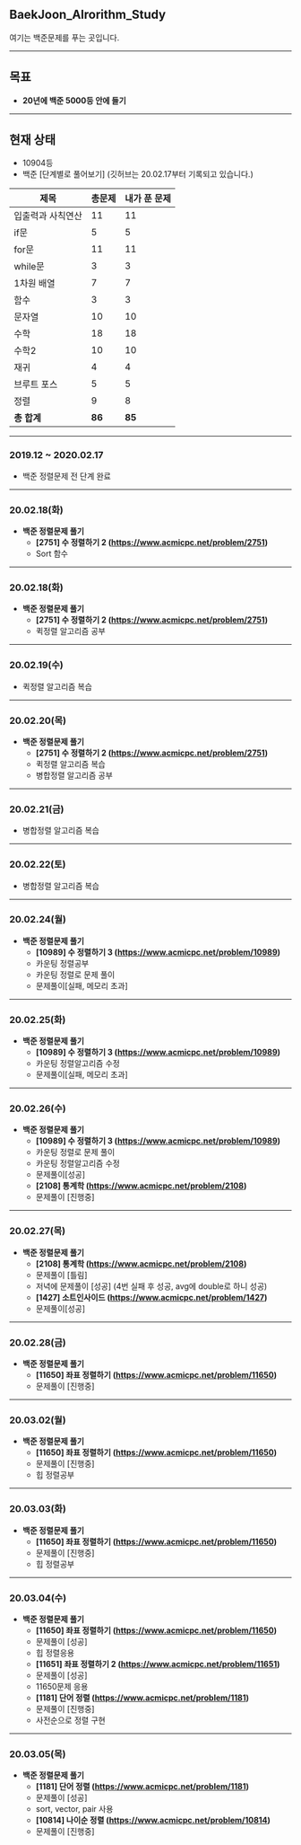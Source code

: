 ## BaekJoon_Alrorithm_Study
여기는 백준문제를 푸는 곳입니다.

---
## 목표

* **20년에 백준 5000등 안에 들기**

---
## 현재 상태

* 	10904등
* 백준 [단계별로 풀어보기] (깃허브는 20.02.17부터 기록되고 있습니다.)

제목|총문제|내가 푼 문제
---|---|---
입출력과 사칙연산|11|11
if문|5|5
for문|11|11
while문|3|3
1차원 배열|7|7
함수|3|3
문자열|10|10
수학|18|18
수학2|10|10
재귀|4|4
브루트 포스|5|5
정렬|9|8
**총 합계** |**86**|**85**
---

### 2019.12 ~ 2020.02.17
* 백준 정렬문제 전 단계 완료
---

### 20.02.18(화)

* **백준 정렬문제 풀기**
  * **[2751] 수 정렬하기 2 (https://www.acmicpc.net/problem/2751)**
  * Sort 함수
---

### 20.02.18(화)

* **백준 정렬문제 풀기**
  * **[2751] 수 정렬하기 2 (https://www.acmicpc.net/problem/2751)**
  * 퀵정렬 알고리즘 공부
---

### 20.02.19(수)

* 퀵정렬 알고리즘 복습
---

### 20.02.20(목)

* **백준 정렬문제 풀기**
  * **[2751] 수 정렬하기 2 (https://www.acmicpc.net/problem/2751)**
  * 퀵정렬 알고리즘 복습
  * 병합정렬 알고리즘 공부
---

### 20.02.21(금)

* 병합정렬 알고리즘 복습
---

### 20.02.22(토)

* 병합정렬 알고리즘 복습
---

### 20.02.24(월)

* **백준 정렬문제 풀기**
  * **[10989] 수 정렬하기 3 (https://www.acmicpc.net/problem/10989)**
  * 카운팅 정렬공부
  * 카운팅 정렬로 문제 풀이
  * 문제풀이[실패, 메모리 초과] 
---

### 20.02.25(화)

* **백준 정렬문제 풀기**
  * **[10989] 수 정렬하기 3 (https://www.acmicpc.net/problem/10989)**
  * 카운팅 정렬알고리즘 수정
  * 문제풀이[실패, 메모리 초과] 

---

### 20.02.26(수)
* **백준 정렬문제 풀기**
  * **[10989] 수 정렬하기 3 (https://www.acmicpc.net/problem/10989)**
  * 카운팅 정렬로 문제 풀이
  * 카운팅 정렬알고리즘 수정
  * 문제풀이[성공]
  * **[2108] 통계학 (https://www.acmicpc.net/problem/2108)**
  * 문제풀이 [진행중]
---

### 20.02.27(목)
* **백준 정렬문제 풀기**
  * **[2108] 통계학 (https://www.acmicpc.net/problem/2108)**
  * 문제풀이 [틀림]
  * 저녁에 문제풀이 [성공] (4번 실패 후 성공, avg에 double로 하니 성공)
  * **[1427] 소트인사이드 (https://www.acmicpc.net/problem/1427)**
  * 문제풀이[성공]
---
 
### 20.02.28(금)
* **백준 정렬문제 풀기**
  * **[11650] 좌표 정렬하기 (https://www.acmicpc.net/problem/11650)**
  * 문제풀이 [진행중]
  
---
### 20.03.02(월)
* **백준 정렬문제 풀기**
  * **[11650] 좌표 정렬하기 (https://www.acmicpc.net/problem/11650)**
  * 문제풀이 [진행중]
  * 힙 정렬공부
 
---
### 20.03.03(화)
* **백준 정렬문제 풀기**
  * **[11650] 좌표 정렬하기 (https://www.acmicpc.net/problem/11650)**
  * 문제풀이 [진행중]
  * 힙 정렬공부

---
### 20.03.04(수)
* **백준 정렬문제 풀기**
  * **[11650] 좌표 정렬하기 (https://www.acmicpc.net/problem/11650)**
  * 문제풀이 [성공]
  * 힙 정렬응용
  * **[11651] 좌표 정렬하기 2 (https://www.acmicpc.net/problem/11651)**
  * 문제풀이 [성공]
  * 11650문제 응용
  * **[1181] 단어 정렬 (https://www.acmicpc.net/problem/1181)**
  * 문제풀이 [진행중]
  * 사전순으로 정렬 구현 
 
---
### 20.03.05(목)
* **백준 정렬문제 풀기**
  * **[1181] 단어 정렬 (https://www.acmicpc.net/problem/1181)**
  * 문제풀이 [성공]
  * sort, vector, pair 사용
  * **[10814] 나이순 정렬 (https://www.acmicpc.net/problem/10814)**
  * 문제풀이 [진행중]
